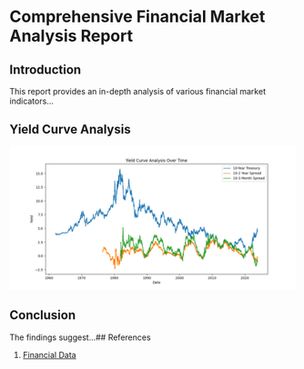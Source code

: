 # Comprehensive Financial Market Analysis Report
## Introduction
This report provides an in-depth analysis of various financial market indicators...
## Yield Curve Analysis
![Yield Curve Analysis](yield_curve_analysis.png)
## Conclusion
The findings suggest...## References
1. [Financial Data](https://fred.stlouisfed.org/)
